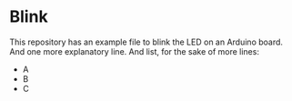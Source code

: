 # Blink

This repository has an example file to blink the LED on an Arduino board.
And one more explanatory line.
And list, for the sake of more lines:

- A
- B
- C
